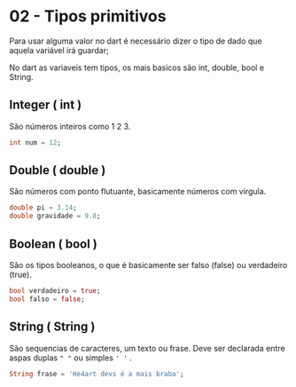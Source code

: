 # 02 - Tipos primitivos

Para usar alguma valor no dart é necessário dizer o tipo de dado que aquela variável irá guardar;

No dart as variaveis tem tipos, os mais basicos são int, double, bool e String.

## Integer ( int )

São números inteiros como 1 2 3.

```dart
int num = 12;
```

## Double ( double )

São números com ponto flutuante, basicamente números com virgula.

```dart
double pi = 3.14;
double gravidade = 9.8;
```

## Boolean ( bool )

São os tipos booleanos, o que é basicamente ser falso (false) ou verdadeiro (true).

```dart
bool verdadeiro = true;
bool falso = false;
```

## String ( String )

São sequencias de caracteres, um texto ou frase. Deve ser declarada entre aspas duplas `" "` ou simples `' '` .

```dart
String frase = 'He4art devs é a mais braba';
```